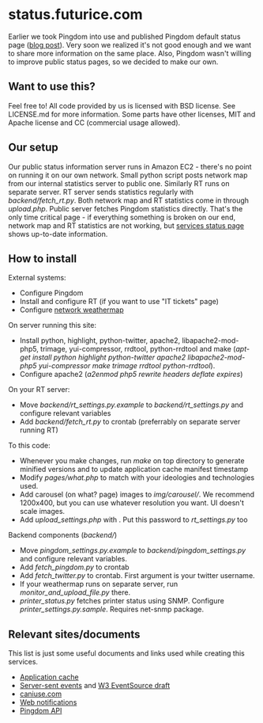 status.futurice.com
===================

Earlier we took Pingdom into use and published Pingdom default status page ([blog 
post](http://blog.futurice.com/public-performance-and-uptime-information)). Very soon we realized it's 
not good enough and we want to share more information on the same place. Also, Pingdom wasn't willing to 
improve public status pages, so we decided to make our own.

Want to use this?
-----------------

Feel free to! All code provided by us is licensed with BSD license. See 
LICENSE.md for more information. Some parts have other licenses, MIT and
Apache license and CC (commercial usage allowed). 

Our setup
---------

Our public status information server runs in Amazon EC2 - there's no point on running it on our own 
network. Small python script posts network map from our internal statistics server to public one. 
Similarly RT runs on separate server. RT server sends statistics regularly with *backend/fetch_rt.py*. 
Both network map and RT statistics come in through *upload.php*. Public server fetches Pingdom statistics 
directly. That's the only time critical page - if everything something is broken on our end, network map 
and RT statistics are not working, but [services status page](http://status.futurice.com/page/services) 
shows up-to-date information.

How to install
--------------

External systems:

* Configure Pingdom
* Install and configure RT (if you want to use "IT tickets" page)
* Configure [network weathermap](http://www.network-weathermap.com/)

On server running this site:

* Install python, highlight, python-twitter, apache2, libapache2-mod-php5, trimage, yui-compressor, rrdtool, python-rrdtool and make (*apt-get install python highlight python-twitter apache2 libapache2-mod-php5 yui-compressor make trimage rrdtool python-rrdtool*).
* Configure apache2 (*a2enmod php5 rewrite headers deflate expires*)

On your RT server:

* Move *backend/rt_settings.py.example* to *backend/rt_settings.py* and configure relevant variables
* Add *backend/fetch_rt.py* to crontab (preferrably on separate server running RT)

To this code:

* Whenever you make changes, run *make* on top directory to generate minified versions and to update application cache manifest timestamp
* Modify *pages/what.php* to match with your ideologies and technologies used.
* Add carousel (on what? page) images to *img/carousel/*. We recommend 1200x400, but you can use whatever resolution you want. UI doesn't scale images.
* Add *upload_settings.php* with <?$password="some_randomly_generated_password";?>. Put this password to *rt_settings.py* too

Backend components (*backend/*)

* Move *pingdom_settings.py.example* to *backend/pingdom_settings.py* and configure relevant variables.
* Add *fetch_pingdom.py* to crontab
* Add *fetch_twitter.py* to crontab. First argument is your twitter username.
* If your weathermap runs on separate server, run *monitor_and_upload_file.py* there.
* *printer_status.py* fetches printer status using SNMP. Configure *printer_settings.py.sample*. Requires net-snmp package.

Relevant sites/documents
------------------------

This list is just some useful documents and links used while creating this services.

* [Application cache](http://www.html5rocks.com/en/tutorials/appcache/beginner/)
* [Server-sent events](http://www.html5rocks.com/en/tutorials/eventsource/basics/) and [W3 EventSource draft](http://www.w3.org/TR/eventsource/)
* [caniuse.com](http://caniuse.com/)
* [Web notifications](http://www.w3.org/TR/notifications/)
* [Pingdom API](http://www.pingdom.com/services/api-documentation-rest/)
